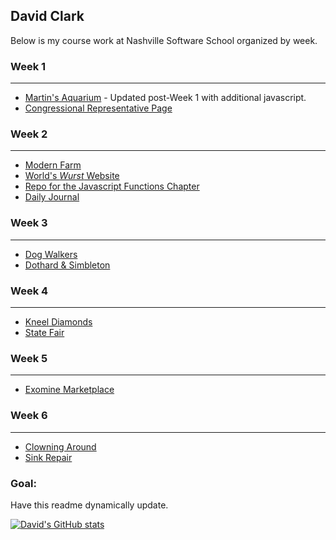 ## David Clark

Below is my course work at Nashville Software School organized by week.

### Week 1 
------------------
- [Martin's Aquarium](https://github.com/david-clark-1043/nss-aquarium) - Updated post-Week 1 with additional javascript.
- [Congressional Representative Page](https://github.com/david-clark-1043/nss-congressional-representative)

### Week 2
-----------------
- [Modern Farm](https://github.com/david-clark-1043/modern-farm)
- [World's *Wurst* Website](https://github.com/david-clark-1043/worst-website-ever-group-1)
- [Repo for the Javascript Functions Chapter](https://github.com/david-clark-1043/nss-functions)
- [Daily Journal](https://github.com/david-clark-1043/daily-journal)

### Week 3
---------------
- [Dog Walkers](https://github.com/david-clark-1043/dog-walking)
- [Dothard & Simbleton](https://github.com/david-clark-1043/dothard-simbleton)

### Week 4
--------------
- [Kneel Diamonds](https://github.com/david-clark-1043/kneel-diamonds)
- [State Fair](https://github.com/david-clark-1043/statefair)

### Week 5
-------------
- [Exomine Marketplace](https://github.com/david-clark-1043/exomine-group-project-venus-voyagers)

### Week 6
------------
- [Clowning Around](https://github.com/david-clark-1043/clowning-around)
- [Sink Repair](https://github.com/david-clark-1043/sink-repair)


### Goal:
Have this readme dynamically update.


[![David's GitHub stats](https://github-readme-stats.vercel.app/api?username=david-clark-1043&theme=tokyonight&show_icons=true)](https://github.com/anuraghazra/github-readme-stats)
<!--
**david-clark-1043/david-clark-1043** is a ✨ _special_ ✨ repository because its `README.md` (this file) appears on your GitHub profile.

Here are some ideas to get you started:

- 🔭 I’m currently working on ...
- 🌱 I’m currently learning ...
- 👯 I’m looking to collaborate on ...
- 🤔 I’m looking for help with ...
- 💬 Ask me about ...
- 📫 How to reach me: ...
- 😄 Pronouns: ...
- ⚡ Fun fact: ...
-->

